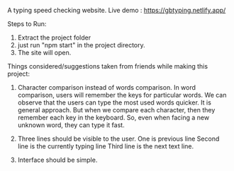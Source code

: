 A typing speed checking website.
Live demo : https://gbtyping.netlify.app/

Steps to Run:
1. Extract the project folder
2. just run "npm start" in the project directory.
3. The site will open.


Things considered/suggestions taken from friends while making this project:

1. Character comparison instead of words comparison.
        In word comparison, users will remember the keys for particular words.
    We can observe that the users can type the most used words quicker. It is general approach. 
    But when we compare each character, then they remember each key in the keyboard. 
    So, even when facing a new unknown word, they can type it fast.

2. Three lines should be visible to the user.
        One is previous line
        Second line is the currently typing line
        Third line is the next text line.
        
3. Interface should be simple.
